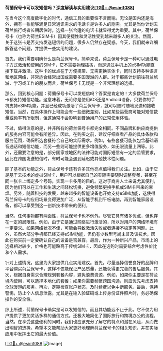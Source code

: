 **荷蘭保号卡可以发短信吗？深度解读与实用建议[[TG💪+ @esim1088](https://t.me/s/esim1088)]**

在当今这个高度数字化的时代，通信工具的重要性不言而喻。无论是国内还是海外，拥有一张能够满足日常通讯需求的电话卡是许多人的刚需。尤其是当你计划去荷兰旅行或者长期居住时，选择一张合适的电话卡就显得尤为重要。其中，荷兰保号卡（也称为荷兰ESIM卡）因其便捷性和灵活性受到越来越多人的关注。然而，关于这张卡是否支持发送短信的问题，很多人仍然存在疑惑。今天，我们就来详细解答这个问题，并提供一些实用的建议。

首先，我们需要明确什么是荷兰保号卡。简单来说，荷兰保号卡是一种可以通过电子方式激活和使用的SIM卡，它不需要物理插拔，而是通过手机上的eSIM功能直接下载并激活。这种卡的优点在于方便携带、无需更换实体卡，同时支持多种语言和地区网络，非常适合经常出国或需要多国漫游的人群。对于那些计划前往荷兰旅游、学习或工作的朋友而言，荷兰保号卡无疑是一个非常理想的选择。

那么，回到核心问题：荷蘭保号卡可以发短信吗？答案是肯定的！大多数荷兰保号卡都支持短信功能。这意味着，无论你是使用iOS还是Android设备，只要你的手机支持eSIM功能，并且已经成功激活了荷兰保号卡，就可以随时随地发送和接收短信。当然，在具体操作上可能会有一些细微差别，比如某些运营商可能对短信数量或频率有所限制，但这通常不会影响到普通用户的正常使用体验。

不过，值得注意的是，并非所有的荷兰保号卡都完全相同。不同品牌和供应商提供的服务内容可能会有所差异。因此，在购买之前，建议仔细查看产品的具体条款和服务范围，确保所选套餐符合自己的实际需求。例如，有些套餐可能仅包含基础语音通话和短信功能，而另一些则可能提供更多增值服务，如无限流量上网等。此外，还需要注意的是，部分国家或地区的法律可能对国际短信有一定的监管要求，因此在跨国发送短信时，有时可能会遇到延迟或其他技术性问题。

除了基本的功能之外，荷兰保号卡还有许多其他亮点值得我们关注。比如，由于它是基于云技术的虚拟SIM卡，用户可以根据自己的实际需要随时调整套餐，甚至在同一张卡上绑定多个号码，实现一卡多用的目的。这对于商务人士来说尤其便利，因为他们可以在工作和生活之间轻松切换，避免频繁更换手机或SIM卡带来的麻烦。另外，随着科技的发展，越来越多的智能设备也开始支持eSIM功能，这使得荷兰保号卡的应用场景变得更加广泛，从智能手机到平板电脑，再到智能家居设备，都可以享受到这一创新技术带来的便利。

当然，任何事物都有两面性，荷兰保号卡也不例外。尽管它具有诸多优点，但也存在一定的局限性。例如，由于它是通过网络进行激活的，所以对用户的网络环境有一定要求。如果网络状况不佳，可能会导致激活失败或者连接不稳定等问题。此外，虽然大部分手机都已经支持eSIM功能，但仍有少数型号尚未普及该技术，因此在购买前一定要确认自己的设备是否兼容。最后，作为一种新兴产品，市场上的选择相对较少，价格也可能略高于传统SIM卡，因此在选购时需要综合考虑性价比和个人需求。

针对上述情况，这里为大家提供几点实用建议。首先，尽量选择信誉良好的品牌和平台购买荷兰保号卡，这样不仅能保证产品质量，还能获得更完善的售后服务。其次，根据自身需求合理规划套餐内容，避免浪费资源。例如，如果你主要是在荷兰境内使用，可以选择本地化的套餐；如果你需要频繁跨国沟通，则应优先考虑支持全球漫游的服务。再次，定期检查账户状态，及时续费以免中断服务。最后，保持警惕，防止个人信息泄露。尤其是在输入验证码或上传身份证件照片时，务必确保操作的安全性。

综上所述，荷蘭保号卡确实是可以发短信的，而且其功能远不止于此。它不仅为用户提供了更加灵活多样的通信方式，还极大地简化了国际旅行和跨境办公的流程。当然，在享受这些便利的同时，我们也应该充分了解它的特点和潜在风险，从而做出明智的选择。希望本文能帮助大家更好地理解荷兰保号卡的相关知识，并在实际应用中发挥出它的最大价值。

[[TG💪+ @esim1088](https://t.me/s/esim1088) ![Image](https://i.postimg.cc/4NQfJmqS/Snipaste-2025-05-13-00-14-12.png)]